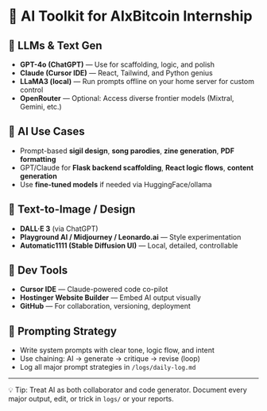 # 🤖 AI Toolkit for AIxBitcoin Internship

## 🎤 LLMs & Text Gen

* **GPT-4o (ChatGPT)** — Use for scaffolding, logic, and polish
* **Claude (Cursor IDE)** — React, Tailwind, and Python genius
* **LLaMA3 (local)** — Run prompts offline on your home server for custom control
* **OpenRouter** — Optional: Access diverse frontier models (Mixtral, Gemini, etc.)

## 🧠 AI Use Cases

* Prompt-based **sigil design**, **song parodies**, **zine generation**, **PDF formatting**
* GPT/Claude for **Flask backend scaffolding**, **React logic flows**, **content generation**
* Use **fine-tuned models** if needed via HuggingFace/ollama

## 🎨 Text-to-Image / Design

* **DALL·E 3** (via ChatGPT)
* **Playground AI / Midjourney / Leonardo.ai** — Style experimentation
* **Automatic1111 (Stable Diffusion UI)** — Local, detailed, controllable

## 🧰 Dev Tools

* **Cursor IDE** — Claude-powered code co-pilot
* **Hostinger Website Builder** — Embed AI output visually
* **GitHub** — For collaboration, versioning, deployment

## 🧠 Prompting Strategy

* Write system prompts with clear tone, logic flow, and intent
* Use chaining: AI → generate → critique → revise (loop)
* Log all major prompt strategies in `/logs/daily-log.md`

---

💡 Tip: Treat AI as both collaborator and code generator. Document every major output, edit, or trick in `logs/` or your reports.
